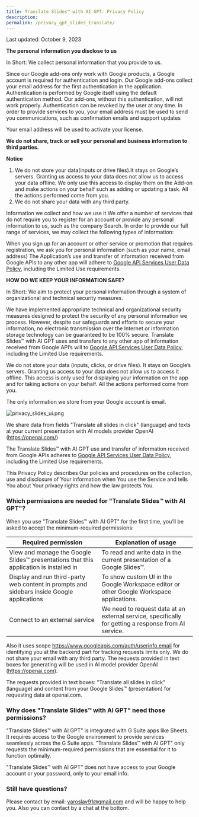 ```yaml
---
title: Translate Slides™ with AI GPT: Privacy Policy
description: 
permalink: /privacy_gpt_slides_translate/
---
```


Last updated: October 9, 2023


**The personal information you disclose to us**

In Short: We collect personal information that you provide to us.

Since our Google add-ons only work with Google products, a Google account is required for authentication and login. Our Google add-ons collect your email address for the first authentication in the application. Authentication is performed by Google itself using the default authentication method. Our add-ons, without this authentication, will not work properly. Authentication can be revoked by the user at any time. In order to provide services to you, your email address must be used to send you communications, such as confirmation emails and support updates

Your email address will be used to activate your license.

**We do not share, track or sell your personal and business information to third parties.**


**Notice**

1. We do not store your data(inputs or drive files).It stays on Google’s servers. Granting us access to your data does not allow us to access your data offline. We only use this access to display them on the Add-on and make actions on your behalf such as adding or updating a task. All the actions performed come from you.
2. We do not share your data with any third party.

Information we collect and how we use it
We offer a number of services that do not require you to register for an account or provide any personal information to us, such as the company Search. In order to provide our full range of services, we may collect the following types of information:

When you sign up for an account or other service or promotion that requires registration, we ask you for personal information (such as your name, email address)
The Application’s use and transfer of information received from Google APIs to any other app will adhere to [Google API Services User Data Policy](https://developers.google.com/terms/api-services-user-data-policy#additional_requirements_for_specific_api_scopes), including the Limited Use requirements.



**HOW DO WE KEEP YOUR INFORMATION SAFE?**

In Short: We aim to protect your personal information through a system of organizational and technical security measures.

We have implemented appropriate technical and organizational security measures designed to protect the security of any personal information we process. However, despite our safeguards and efforts to secure your information, no electronic transmission over the Internet or information storage technology can be guaranteed to be 100% secure. Translate Slides™ with AI GPT uses and transfers to any other app of information received from Google API’s will to [Google API Services User Data Policy](https://developers.google.com/terms/api-services-user-data-policy#additional_requirements_for_specific_api_scopes), including the Limited Use requirements.


We do not store your data (inputs, clicks, or drive files). It stays on Google’s servers. Granting us access to your data does not allow us to access it offline. This access is only used for displaying your information on the app and for taking actions on your behalf. All the actions performed come from you.

The only information we store from your Google account is email.

<img class="demo" alt="privacy_slides_ui.png" src="{{ site.baseurl }}/images/privacy_slides_translate_ui.png" />


We share data from fields "Translate all slides in click" (language) and texts at your current presentation with AI models provider OpenAI (https://openai.com/)

The Translate Slides™ with AI GPT use and transfer of information received from Google APIs adheres to [Google API Services User Data Policy](https://developers.google.com/terms/api-services-user-data-policy#additional_requirements_for_specific_api_scopes), including the Limited Use requirements.

This Privacy Policy describes Our policies and procedures on the collection, use and disclosure of Your information when You use the Service and tells You about Your privacy rights and how the law protects You.

### Which permissions are needed for "Translate Slides™ with AI GPT"?

When you use "Translate Slides™ with AI GPT" for the first time, you’ll be asked to accept the minimum-required permissions:


| Required permission                                                                        | Explanation of usage                                                                                 |
|--------------------------------------------------------------------------------------------|------------------------------------------------------------------------------------------------------|
| View and manage the Google Slides™ presentations that this application is installed in     | To read and write data in the current presentation of a Google Slides™.                              |
| Display and run third-party web content in prompts and sidebars inside Google applications | To show custom UI in the Google Workspace editor or other Google Workspace applications.             |
| Connect to an external service                                                             | We need to request data at an external service, specifically for getting a response from AI service. |

Also it uses scope https://www.googleapis.com/auth/userinfo.email for identifying you at the backend part for tracking requests limits only. We do not share your email with any third party.
The requests provided in text boxes for generating will be used in AI model provider OpenAI (https://openai.com).

The requests provided in text boxes: "Translate all slides in click" (language) and content from your Google Slides™ (presentation) for requesting data at openai.com.

### Why does "Translate Slides™ with AI GPT" need those permissions?

"Translate Slides™ with AI GPT" is integrated with G Suite apps like Sheets. It requires access to the Google environment to provide services seamlessly across the G Suite apps. "Translate Slides™ with AI GPT" only requests the minimum-required permissions that are essential for it to function optimally.

"Translate Slides™ with AI GPT" does not have access to your Google account or your password, only to your email  info.

### Still have questions?

Please contact by email: yaroslav91@gmail.com and will be happy to help you.
Also you can contact by a chat at the bottom.